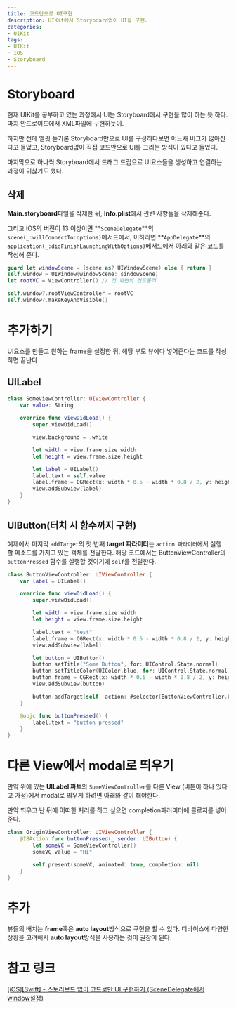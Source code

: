 ```yaml
---
title: 코드만으로 UI구현
description: UIKit에서 Storyboard없이 UI를 구현.
categories:
- UIKit
tags:
- UIKit
- iOS
- Storyboard
---
```


# Storyboard
현재 UIKit를 공부하고 있는 과정에서 UI는 Storyboard에서 구현을 많이 하는 듯 하다. 마치 안드로이드에서 XML파일에 구현하듯이.

하지만 전에 얼핏 듣기론 Storyboard만으로 UI를 구성하다보면 어느새 버그가 많아진다고 들었고, Storyboard없이 직접 코드만으로 UI를 그리는 방식이 있다고 들었다.

마지막으로 하나씩 Storyboard에서 드래그 드랍으로 UI요소들을 생성하고 연결하는 과정이 귀찮기도 했다.

## 삭제
**Main.storyboard**파일을 삭제한 뒤, **Info.plist**에서 관련 사항들을 삭제해준다.

그리고 iOS의 버전이 13 이상이면 **`SceneDelegate`**의 `scene(_:willConnectTo:options)`메서드에서, 이하라면 **`AppDelegate`**의 `application(_:didFinishLaunchingWithOptions)`메서드에서 아래와 같은 코드를 작성해 준다.

```swift
guard let windowScene = (scene as? UIWindowScene) else { return }
self.window = UIWindow(windowScene: sindowScene)
let rootVC = ViewController() // 첫 화면의 컨트롤러

self.window?.rootViewController = rootVC
self.window?.makeKeyAndVisible()
```

# 추가하기
UI요소를 만들고 원하는 frame을 설정한 뒤, 해당 부모 뷰에다 넣어준다는 코드를 작성하면 끝난다

## UILabel
```swift
class SomeViewController: UIViewController {
    var value: String
    
    override func viewDidLoad() {
        super.viewDidLoad()

        view.background = .white

        let width = view.frame.size.width
        let height = view.frame.size.height

        let label = UILabel()
        label.text = self.value
        label.frame = CGRect(x: width * 0.5 - width * 0.8 / 2, y: height * 0.5 - 50 / 2, width: width * 0.8, height: 50)
        view.addSubview(label)
    }
}
```

## UIButton(터치 시 함수까지 구현)
예제에서 마지막 `addTarget`의 첫 번째 **target 파라미터**는 `action 파라미터`에서 실행 할 메소드를 가지고 있는 객체를 전달한다. 해당 코드에서는 ButtonViewController의 `buttonPressed` 함수를 실행할 것이기에 `self`를 전달한다.

```swift
class ButtonViewController: UIViewController {
    var label = UILabel()

    override func viewDidLoad() {
        super.viewDidLoad()

        let width = view.frame.size.width
        let height = view.frame.size.height

        label.text = "test"
        label.frame = CGRect(x: width * 0.5 - width * 0.8 / 2, y: height * 0.5 - 50 / 2, width: width * 0.8, height: 50)
        view.addSubview(label)

        let button = UIButton()
        button.setTitle("Some Button", for: UIControl.State.normal)
        button.setTitleColor(UIColor.blue, for: UIControl.State.normal)
        button.frame = CGRect(x: width * 0.5 - width * 0.8 / 2, y: height * 0.8 - 50 / 2, width: width * 0.8, height: 50)
        view.addSubview(button)

        button.addTarget(self, action: #selector(ButtonViewController.buttonPressed), for: UIControl.Event.touchUpInside)
    }

    @objc func buttonPressed() {
        label.text = "button pressed"
    }
}
```

# 다른 View에서 modal로 띄우기
만약 위에 있는 **UILabel 파트**의 `SomeViewController`를 다른 View (버튼이 하나 있다고 가정)에서 modal로 띄우게 하려면 아래와 같이 해야한다.

만약 띄우고 난 뒤에 어떠한 처리를 하고 싶으면 completion패러미터에 클로저를 넣어준다.

```swift
class OriginViewController: UIViewController {
    @IBAction func buttonPressed(_ sender: UIButton) {
        let someVC = SomeViewController()
        someVC.value = "Hi"

        self.present(someVC, animated: true, completion: nil)
    }
}
```

# 추가
뷰들의 배치는 **frame**혹은 **auto layout**방식으로 구현을 할 수 있다. 디바이스에 다양한 상황을 고려해서 **auto layout**방식을 사용하는 것이 권장이 된다.

# 참고 링크
[[iOS][Swift] - 스토리보드 없이 코드로만 UI 구현하기 (SceneDelegate에서 window설정)](https://velog.io/@lina0322/iOSSwift-스토리보드-없이-코드로만-UI-구현하기-SceneDelegate에서-window설정)